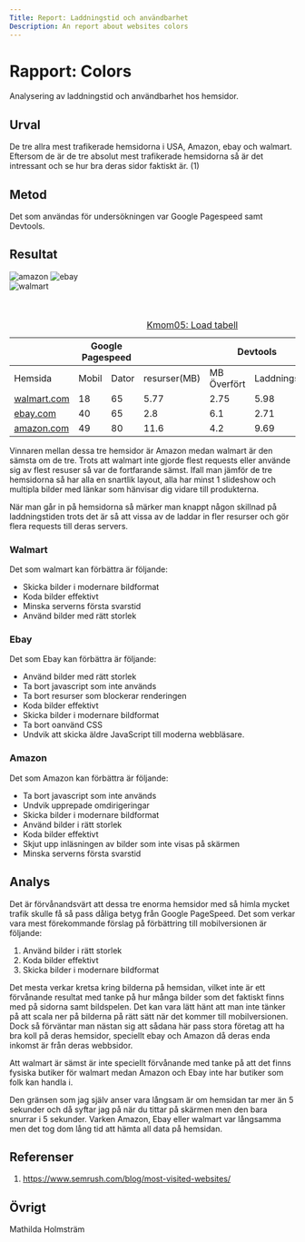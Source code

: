 ```yaml
---
Title: Report: Laddningstid och användbarhet
Description: An report about websites colors
---
```


Rapport: Colors
==================

Analysering av laddningstid och användbarhet hos hemsidor.

Urval
-----------------------

De tre allra mest trafikerade hemsidorna i USA, Amazon, ebay och walmart. Eftersom de är de tre absolut mest trafikerade
hemsidorna så är det intressant och se hur bra deras sidor faktiskt är. (1)

Metod
-----------------------

Det som användas för undersökningen var Google Pagespeed samt Devtools.

Resultat
-----------------------
<div class="analysis-img">
<img src="../image/amazon.png" alt="amazon">
<img src="../image/ebay.png" alt="ebay">
</div>

<div class="analysis-img">
<img src="../image/walmart.png" alt="walmart">
</div>
<br>
<br>

<table>
<caption><a href="https://docs.google.com/spreadsheets/d/18WUQvMAmKoAY1n2Yhu_mS6Aia6rcuFKBy_rRwHGwVuo/edit?usp=sharing"_>Kmom05: Load tabell</a> </caption>
<thead>
  <tr>
    <th></th>
    <th colspan="2">Google Pagespeed</th>
    <th colspan="4">Devtools</th>
  </tr>
</thead>
<tbody>
  <tr>
    <td>Hemsida</td>
    <td>Mobil</td>
    <td>Dator</td>
    <td>resurser(MB)</td>
    <td>MB Överfört</td>
    <td>Laddningstid(s)</td>
    <td>Requests</td>
  </tr>
  <tr>
    <td><a href="http://walmart.com/">walmart.com</a></td>
    <td>18</td>
    <td>65</td>
    <td>5.77</td>
    <td>2.75</td>
    <td>5.98</td>
    <td>189</td>
  </tr>
  <tr>
    <td><a href="http://ebay.com/">ebay.com</a></td>
    <td>40</td>
    <td>65</td>
    <td>2.8</td>
    <td>6.1</td>
    <td>2.71</td>
    <td>121.67</td>
  </tr>
  <tr>
    <td><a href="http://amazon.com/">amazon.com</a></td>
    <td>49</td>
    <td>80</td>
    <td>11.6</td>
    <td>4.2</td>
    <td>9.69</td>
    <td>282</td>
  </tr>
</tbody>
</table>

Vinnaren mellan dessa tre hemsidor är Amazon medan walmart är den sämsta om de tre. Trots att walmart inte gjorde flest
requests eller använde sig av flest resuser så var de fortfarande sämst. Ifall man jämför de tre hemsidorna så har alla
en snartlik layout, alla har minst 1 slideshow och multipla bilder med länkar som hänvisar dig vidare till produkterna.

När man går in på hemsidorna så märker man knappt någon skillnad på laddningstiden trots det är så att vissa av de laddar
in fler resurser och gör flera requests till deras servers. 

### Walmart
Det som walmart kan förbättra är följande:
* Skicka bilder i modernare bildformat
* Koda bilder effektivt
* Minska serverns första svarstid
* Använd bilder med rätt storlek

### Ebay
Det som Ebay kan förbättra är följande:
* Använd bilder med rätt storlek
* Ta bort javascript som inte används
* Ta bort resurser som blockerar renderingen
* Koda bilder effektivt
* Skicka bilder i modernare bildformat
* Ta bort oanvänd CSS
* Undvik att skicka äldre JavaScript till moderna webbläsare.


### Amazon
Det som Amazon kan förbättra är följande:
* Ta bort javascript som inte används
* Undvik upprepade omdirigeringar
* Skicka bilder i modernare bildformat
* Använd bilder i rätt storlek
* Koda bilder effektivt
* Skjut upp inläsningen av bilder som inte visas på skärmen
* Minska serverns första svarstid



Analys
-----------------------

Det är förvånandsvärt att dessa tre enorma hemsidor med så himla mycket trafik skulle få så pass dåliga betyg från
Google PageSpeed. Det som verkar vara mest förekommande förslag på förbättring till mobilversionen är följande:
1. Använd bilder i rätt storlek
2. Koda bilder effektivt
3. Skicka bilder i modernare bildformat

Det mesta verkar kretsa kring bilderna på hemsidan, vilket inte är ett förvånande resultat med tanke på hur många
bilder som det faktiskt finns med på sidorna samt bildspelen. Det kan vara lätt hänt att man inte tänker på att scala ner
på bilderna på rätt sätt när det kommer till mobilversionen. Dock så förväntar man nästan sig att sådana här pass stora
företag att ha bra koll på deras hemsidor, speciellt ebay och Amazon då deras enda inkomst är från deras webbsidor.

Att walmart är sämst är inte speciellt förvånande med tanke på att det finns fysiska butiker för walmart medan Amazon och
Ebay inte har butiker som folk kan handla i. 

Den gränsen som jag själv anser vara långsam är om hemsidan tar mer än 5 sekunder och då syftar jag på när du tittar på
skärmen men den bara snurrar i 5 sekunder. Varken Amazon, Ebay eller walmart var långsamma men det tog dom lång tid att
hämta all data på hemsidan.

Referenser
-----------------------

1. https://www.semrush.com/blog/most-visited-websites/

Övrigt
-----------------------

Mathilda Holmsträm